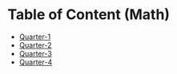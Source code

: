# Table of Content (Math)

- [Quarter-1](./quarter-1.md)
- [Quarter-2](./quarter-2.md)
- [Quarter-3](./quarter-3.md)
- [Quarter-4](./quarter-4.md)